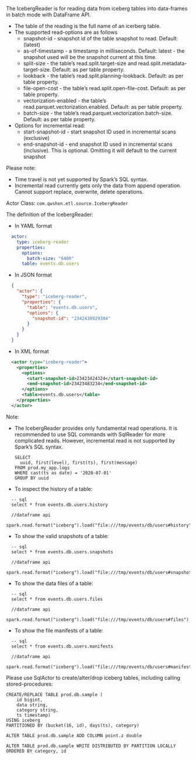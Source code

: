 The IcebergReader is for reading data from iceberg tables into data-frames in batch mode with DataFrame API.

- The table of the reading is the full name of an icerberg table.
- The supported read-options are as follows
  - snapshot-id - snapshot id of the table snapshot to read. Default: (latest)
  - as-of-timestamp - a timestamp in milliseconds. Default: latest - the snapshot used will be the snapshot current at this time.
  - split-size - the table’s read.split.target-size and read.split.metadata-target-size. Default: as per table property.
  - lookback - the table’s read.split.planning-lookback. Default: as per table property.
  - file-open-cost - the table’s read.split.open-file-cost. Default: as per table property.
  - vectorization-enabled - the table’s read.parquet.vectorization.enabled. Default: as per table property.
  - batch-size - the table’s read.parquet.vectorization.batch-size. Default: as per table property.
- Options for incremental read:
  - start-snapshot-id - start snapshot ID used in incremental scans (exclusive)
  - end-snapshot-id - end snapshot ID used in incremental scans (inclusive). This is optional. Omitting it will default to the current snapshot

Please note:
- Time travel is not yet supported by Spark’s SQL syntax.
- Incremental read currently gets only the data from append operation. Cannot support replace, overwrite, delete operations.

Actor Class: `com.qwshen.etl.source.IcebergReader`

The definition of the IcebergReader:

- In YAML format
```yaml
  actor:
    type: iceberg-reader
    properties:
      options:
        batch-size: "6400"
      table: events.db.users
```
- In JSON format
```json
  {
    "actor": {
      "type": "iceberg-reader",
      "properties": {
        "table": "events.db.users",
        "options": {
          "snapshot-id": "2342438929304"
        }
      }
    }
  }
```
- In XML format
```xml
  <actor type="iceberg-reader">
    <properties>
      <options>
        <start-snapshot-id>23423424324</start-snapshot-id>
        <end-snapshot-id>23423483234</end-snapshot-id>  
      </options>
      <table>events.db.users</table>
    </properties>
  </actor>
```

Note:
- The IcebergReader provides only fundamental read operations. It is recommended to use SQL commands with SqlReader for more complicated reads. However, incremental read is not supported by Spark’s SQL syntax.
    ```
    SELECT 
      uuid, first(level), first(ts), first(message)
    FROM prod.my_app.logs
    WHERE cast(ts as date) = '2020-07-01'
    GROUP BY uuid
    ```

- To inspect the history of a table:
```
  -- sql
  select * from events.db.users.history
```
```
  //dataframe api
  spark.read.format("iceberg").load("file:///tmp/events/db/users#history").show
```

- To show the valid snapshots of a table:
```
  -- sql
  select * from events.db.users.snapshots
```
```
  //dataframe api
  spark.read.format("iceberg").load("file:///tmp/events/db/users#snapshots").show
```


- To show the data files of a table:
```
  -- sql
  select * from events.db.users.files
```
```
  //dataframe api
  spark.read.format("iceberg").load("file:///tmp/events/db/users#files").show
```

- To show the file manifests of a table:
```
  -- sql
  select * from events.db.users.manifests
```
```
  //dataframe api
  spark.read.format("iceberg").load("file:///tmp/events/db/users#manifests").show
```

Please use SqlActor to create/alter/drop iceberg tables, including calling stored-procedures:
```
CREATE/REPLACE TABLE prod.db.sample (
    id bigint,
    data string,
    category string,
    ts timestamp)
USING iceberg
PARTITIONED BY (bucket(16, id), days(ts), category)
```

```
ALTER TABLE prod.db.sample ADD COLUMN point.z double
```

```
ALTER TABLE prod.db.sample WRITE DISTRIBUTED BY PARTITION LOCALLY ORDERED BY category, id
```